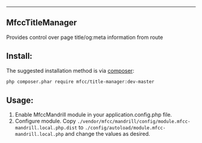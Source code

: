 -----------------
MfccTitleManager
-----------------

Provides control over page title/og:meta information from route 

Install:
------

The suggested installation method is via [composer](http://getcomposer.org/):

```sh
php composer.phar require mfcc/title-manager:dev-master
```

Usage:
------

1. Enable MfccMandrill module in your application.config.php file.
2. Configure module. Copy
`./vendor/mfcc/mandrill/config/module.mfcc-mandrill.local.php.dist` to
`./config/autoload/module.mfcc-mandrill.local.php` and change the values as desired.